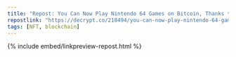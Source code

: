 ```yaml
---
title: "Repost: You Can Now Play Nintendo 64 Games on Bitcoin, Thanks to This Ordinals Project - Decrypt"
repostlink: "https://decrypt.co/218494/you-can-now-play-nintendo-64-games-on-bitcoin-thanks-to-ordinals-inscriptions"
tags: [NFT, blockchain]
---
```


{% include embed/linkpreview-repost.html %}
